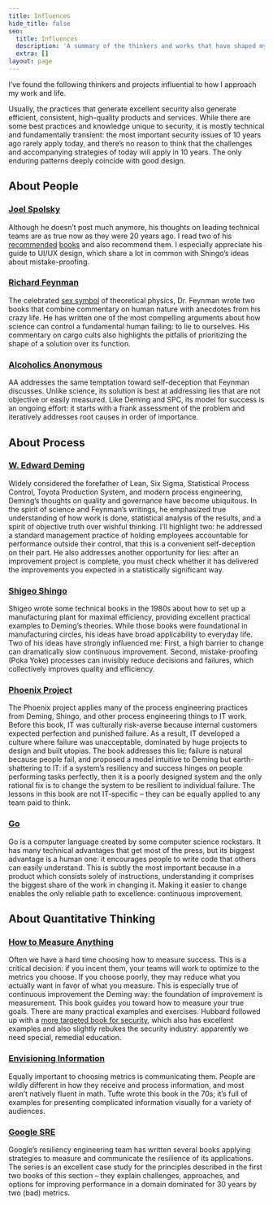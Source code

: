 ```yaml
---
title: Influences
hide_title: false
seo:
  title: Influences
  description: 'A summary of the thinkers and works that have shaped my approach to work and life.'
  extra: []
layout: page
---
```

I’ve found the following thinkers and projects influential to how I approach my work and life.

Usually, the practices that generate excellent security also generate efficient, consistent, high-quality products and services. While there are some best practices and knowledge unique to security, it is mostly technical and fundamentally transient: the most important security issues of 10 years ago rarely apply today, and there’s no reason to think that the challenges and accompanying strategies of today will apply in 10 years. The only enduring patterns deeply coincide with good design.

## About People

### [Joel Spolsky](https://www.joelonsoftware.com/)

Although he doesn’t post much anymore, his thoughts on leading technical teams are as true now as they were 20 years ago. I read two of his [recommended](https://www.google.com/books/edition/Peopleware/DVlsAQAAQBAJ) [books](https://www.google.com/books/edition/\_/20zXQQAACAAJ) and also recommend them. I especially appreciate his guide to UI/UX design, which share a lot in common with Shingo’s ideas about mistake-proofing.

### [Richard Feynman](https://en.wikipedia.org/wiki/Surely_You%27re_Joking,\_Mr.\_Feynman!)

The celebrated [sex symbol](https://calisphere.org/item/10bedb2c1485caf64e851f4e75fe0214/) of theoretical physics, Dr. Feynman wrote two books that combine commentary on human nature with anecdotes from his crazy life. He has written one of the most compelling arguments about how science can control a fundamental human failing: to lie to ourselves. His commentary on cargo cults also highlights the pitfalls of prioritizing the shape of a solution over its function.

### [Alcoholics Anonymous](https://www.aa.org/pages/en_US/read-the-big-book-and-twelve-steps-and-twelve-traditions)

AA addresses the same temptation toward self-deception that Feynman discusses. Unlike science, its solution is best at addressing lies that are not objective or easily measured. Like Deming and SPC, its model for success is an ongoing effort: it starts with a frank assessment of the problem and iteratively addresses root causes in order of importance.

## About Process

### [W. Edward Deming](https://www.youtube.com/watch?v=7pXu0qxtWPg)

Widely considered the forefather of Lean, Six Sigma, Statistical Process Control, Toyota Production System, and modern process engineering, Deming’s thoughts on quality and governance have become ubiquitous. In the spirit of science and Feynman’s writings, he emphasized true understanding of how work is done, statistical analysis of the results, and a spirit of objective truth over wishful thinking. I’ll highlight two: he addressed a standard management practice of holding employees accountable for performance outside their control, that this is a convenient self-deception on their part. He also addresses another opportunity for lies: after an improvement project is complete, you must check whether it has delivered the improvements you expected in a statistically significant way.

### [Shigeo Shingo](https://en.wikipedia.org/wiki/Shigeo_Shingo)

Shigeo wrote some technical books in the 1980s about how to set up a manufacturing plant for maximal efficiency, providing excellent practical examples to Deming’s theories. While those books were foundational in manufacturing circles, his ideas have broad applicability to everyday life. Two of his ideas have strongly influenced me: First, a high barrier to change can dramatically slow continuous  improvement. Second, mistake-proofing (Poka Yoke) processes can invisibly reduce decisions and failures, which collectively improves quality and efficiency.

### [Phoenix Project](https://itrevolution.com/the-phoenix-project/)

The Phoenix project applies many of the process engineering practices from Deming, Shingo, and other process engineering things to IT work. Before this book, IT was culturally risk-averse because internal customers expected perfection and punished failure. As a result, IT developed a culture where failure was unacceptable, dominated by huge projects to design and built utopias. The book addresses this lie:  failure is natural because people fail, and proposed a model intuitive to Deming but earth-shattering to IT: if a system’s resiliency and success hinges on people performing tasks perfectly, then it is a poorly designed system and the only rational fix is to change the system to be resilient to individual failure. The lessons in this book are not IT-specific – they can be equally applied to any team paid to think.

### [Go](https://golang.org/doc/faq#principles)

Go is a computer language created by some computer science rockstars. It has many technical advantages that get most of the press, but its biggest advantage is a human one: it encourages people to write code that others can easily understand. This is subtly the most important because in a product which consists solely of instructions, understanding it comprises the biggest share of the work in changing it. Making it easier to change enables the only reliable path to excellence: continuous improvement.

## About Quantitative Thinking

### [How to Measure Anything](https://www.google.com/books/edition/How_to_Measure_Anything/693e2X6XV3MC)

Often we have a hard time choosing how to measure success. This is a critical decision: if you incent them, your teams will work to optimize to the metrics you choose. If you choose poorly, they may reduce what you actually want in favor of what you measure. This is especially true of continuous improvement the Deming way: the foundation of improvement is measurement. This book guides you toward how to measure your true goals. There are many practical examples and exercises. Hubbard followed up with a [more targeted book for security](https://www.google.com/books/edition/How_to_Measure_Anything_in_Cybersecurity/8gulDAAAQBAJ), which also has excellent examples and also slightly rebukes the security industry: apparently we need special, remedial education.

### [Envisioning Information](https://www.edwardtufte.com/tufte/books_ei)

Equally important to choosing metrics is communicating them. People are wildly different in how they receive and process information, and most aren’t natively fluent in math. Tufte wrote this book in the 70s; it’s full of examples for presenting complicated information visually for a variety of audiences.

### [Google SRE](https://sre.google/books/)

Google’s resiliency engineering team has written several books applying strategies to measure and communicate the resilience of its applications. The series is an excellent case study for the principles described in the first two books of this section – they explain challenges, approaches, and options for improving performance in a domain dominated for 30 years by two (bad) metrics.
